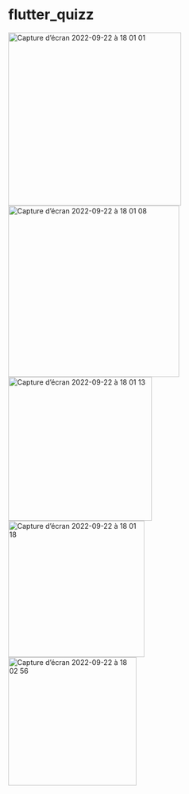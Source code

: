 # flutter_quizz

<img width="348" alt="Capture d’écran 2022-09-22 à 18 01 01" src="https://user-images.githubusercontent.com/18366294/191796130-d2ef4e69-c62f-4050-a973-73644ed02198.png">

<img width="344" alt="Capture d’écran 2022-09-22 à 18 01 08" src="https://user-images.githubusercontent.com/18366294/191796151-469652f1-78ae-4a90-97df-afffced14e90.png">

<img width="289" alt="Capture d’écran 2022-09-22 à 18 01 13" src="https://user-images.githubusercontent.com/18366294/191796171-2d08b11b-c5ea-4c57-a13c-988dda3bbfd4.png">
<img width="274" alt="Capture d’écran 2022-09-22 à 18 01 18" src="https://user-images.githubusercontent.com/18366294/191796187-ee7d135e-985f-4724-bbb4-085243335d05.png">

<img width="258" alt="Capture d’écran 2022-09-22 à 18 02 56" src="https://user-images.githubusercontent.com/18366294/191796539-fb98f74b-e53b-40fc-86f7-0e8cc2baa289.png">

